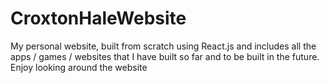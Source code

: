 # CroxtonHaleWebsite

My personal website, built from scratch using React.js and includes all the apps / games / websites that I have built so far and to be built in the future.
Enjoy looking around the website
